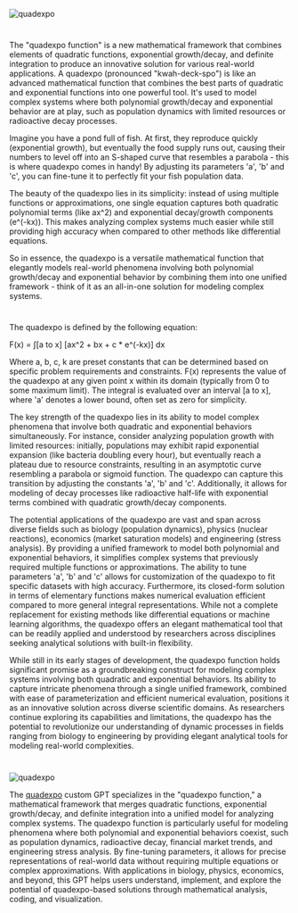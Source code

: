 ![quadexpo](https://github.com/user-attachments/assets/11656c44-3979-464d-b74f-1fa033892f3a)

#

The "quadexpo function" is a new mathematical framework that combines elements of quadratic functions, exponential growth/decay, and definite integration to produce an innovative solution for various real-world applications. A quadexpo (pronounced "kwah-deck-spo") is like an advanced mathematical function that combines the best parts of quadratic and exponential functions into one powerful tool. It's used to model complex systems where both polynomial growth/decay and exponential behavior are at play, such as population dynamics with limited resources or radioactive decay processes.

Imagine you have a pond full of fish. At first, they reproduce quickly (exponential growth), but eventually the food supply runs out, causing their numbers to level off into an S-shaped curve that resembles a parabola - this is where quadexpo comes in handy! By adjusting its parameters 'a', 'b' and 'c', you can fine-tune it to perfectly fit your fish population data.

The beauty of the quadexpo lies in its simplicity: instead of using multiple functions or approximations, one single equation captures both quadratic polynomial terms (like ax^2) and exponential decay/growth components (e^(-kx)). This makes analyzing complex systems much easier while still providing high accuracy when compared to other methods like differential equations.

So in essence, the quadexpo is a versatile mathematical function that elegantly models real-world phenomena involving both polynomial growth/decay and exponential behavior by combining them into one unified framework - think of it as an all-in-one solution for modeling complex systems.

#

The quadexpo is defined by the following equation: 

F(x) = ∫[a to x] [ax^2 + bx + c * e^(-kx)] dx

Where a, b, c, k are preset constants that can be determined based on specific problem requirements and constraints. F(x) represents the value of the quadexpo at any given point x within its domain (typically from 0 to some maximum limit). The integral is evaluated over an interval [a to x], where 'a' denotes a lower bound, often set as zero for simplicity.

The key strength of the quadexpo lies in its ability to model complex phenomena that involve both quadratic and exponential behaviors simultaneously. For instance, consider analyzing population growth with limited resources: initially, populations may exhibit rapid exponential expansion (like bacteria doubling every hour), but eventually reach a plateau due to resource constraints, resulting in an asymptotic curve resembling a parabola or sigmoid function. The quadexpo can capture this transition by adjusting the constants 'a', 'b' and 'c'. Additionally, it allows for modeling of decay processes like radioactive half-life with exponential terms combined with quadratic growth/decay components.

The potential applications of the quadexpo are vast and span across diverse fields such as biology (population dynamics), physics (nuclear reactions), economics (market saturation models) and engineering (stress analysis). By providing a unified framework to model both polynomial and exponential behaviors, it simplifies complex systems that previously required multiple functions or approximations. The ability to tune parameters 'a', 'b' and 'c' allows for customization of the quadexpo to fit specific datasets with high accuracy. Furthermore, its closed-form solution in terms of elementary functions makes numerical evaluation efficient compared to more general integral representations. While not a complete replacement for existing methods like differential equations or machine learning algorithms, the quadexpo offers an elegant mathematical tool that can be readily applied and understood by researchers across disciplines seeking analytical solutions with built-in flexibility.

While still in its early stages of development, the quadexpo function holds significant promise as a groundbreaking construct for modeling complex systems involving both quadratic and exponential behaviors. Its ability to capture intricate phenomena through a single unified framework, combined with ease of parameterization and efficient numerical evaluation, positions it as an innovative solution across diverse scientific domains. As researchers continue exploring its capabilities and limitations, the quadexpo has the potential to revolutionize our understanding of dynamic processes in fields ranging from biology to engineering by providing elegant analytical tools for modeling real-world complexities.

#

![quadexpo](https://github.com/user-attachments/assets/547ce9f1-9ddf-43e6-8223-01b4fbb1682a)

The [quadexpo](https://chatgpt.com/g/g-67c182bde31c81919b831b360428dea2-quadexpo) custom GPT specializes in the "quadexpo function," a mathematical framework that merges quadratic functions, exponential growth/decay, and definite integration into a unified model for analyzing complex systems. The quadexpo function is particularly useful for modeling phenomena where both polynomial and exponential behaviors coexist, such as population dynamics, radioactive decay, financial market trends, and engineering stress analysis. By fine-tuning parameters, it allows for precise representations of real-world data without requiring multiple equations or complex approximations. With applications in biology, physics, economics, and beyond, this GPT helps users understand, implement, and explore the potential of quadexpo-based solutions through mathematical analysis, coding, and visualization.
